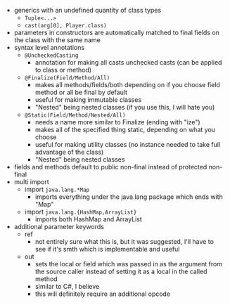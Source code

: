 - generics with an undefined quantity of class types
    - `Tuple<...>`
    - `cast(arg[0], Player.class)`
- parameters in constructors are automatically matched to final fields on the class with the same name
- syntax level annotations
    - `@UncheckedCasting`
        - annotation for making all casts unchecked casts (can be applied to class or method)
    - `@Finalize(Field/Method/All)`
        - makes all methods/fields/both depending on if you choose field method or all be final by default
        - useful for making immutable classes
        - "Nested" being nested classes (if you use this, I will hate you)
    - `@Static(Field/Method/Nested/All)`
        - needs a name more similar to Finalize (ending with "ize")
        - makes all of the specified thing static, depending on what you choose
        - useful for making utility classes (no instance needed to take full advantage of the class)
        - "Nested" being nested classes 
- fields and methods default to public non-final instead of protected non-final
- multi import
    - import `java.lang.*Map`
        - imports everything under the java.lang package which ends with "Map"
    - import `java.lang.{HashMap,ArrayList}`
        - imports both HashMap and ArrayList
- additional parameter keywords
    - ref
        - not entirely sure what this is, but it was suggested, I'll have to see if it's smth which is implementable and useful
    - out
        - sets the local or field which was passed in as the argument from the source caller instead of setting it as a local in the called method
        - similar to C#, I believe
        - this will definitely require an additional opcode